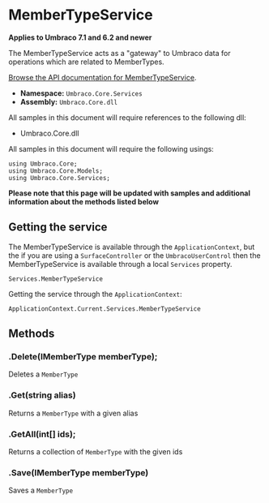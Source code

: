 # MemberTypeService

**Applies to Umbraco 7.1 and 6.2 and newer**

The MemberTypeService acts as a "gateway" to Umbraco data for operations which are related to MemberTypes.

[Browse the API documentation for MemberTypeService](https://our.umbraco.org/apidocs/csharp/api/Umbraco.Core.Services.MemberTypeService.html).

 * **Namespace:** `Umbraco.Core.Services` 
 * **Assembly:** `Umbraco.Core.dll`

All samples in this document will require references to the following dll:

* Umbraco.Core.dll

All samples in this document will require the following usings:
	
	using Umbraco.Core;
	using Umbraco.Core.Models;
	using Umbraco.Core.Services;

**Please note that this page will be updated with samples and additional information about the methods listed below**



## Getting the service
The MemberTypeService is available through the `ApplicationContext`, but the if you are using a `SurfaceController` or the `UmbracoUserControl` then the MemberTypeService is available through a local `Services` property.

	Services.MemberTypeService

Getting the service through the `ApplicationContext`:

	ApplicationContext.Current.Services.MemberTypeService

## Methods

### .Delete(IMemberType memberType);
Deletes a `MemberType`

### .Get(string alias)
Returns a `MemberType` with a given alias

### .GetAll(int[] ids);
Returns a collection of `MemberType` with the given ids

### .Save(IMemberType memberType)
Saves a `MemberType`